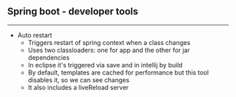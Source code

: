 ## Spring boot - developer tools
***
* Auto restart
  * Triggers restart of spring context when a class changes
  * Uses two classloaders: one for app and the other for jar dependencies
  * In eclipse it's triggered via save and in intellij by build
  * By default, templates are cached for performance but this tool disables it, so we can see changes
  * It also includes a liveReload server